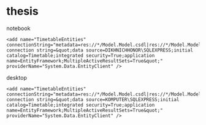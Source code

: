 # thesis

notebook

  	<add name="TimetableEntities" connectionString="metadata=res://*/Model.Model.csdl|res://*/Model.Model.ssdl|res://*/Model.Model.msl;provider=System.Data.SqlClient;provider connection string=&quot;data source=DIKHNICHHONOR\SQLEXPRESS;initial catalog=Timetable;integrated security=True;application name=EntityFramework;MultipleActiveResultSets=True&quot;" providerName="System.Data.EntityClient" />

desktop

	<add name="TimetableEntities" connectionString="metadata=res://*/Model.Model.csdl|res://*/Model.Model.ssdl|res://*/Model.Model.msl;provider=System.Data.SqlClient;provider connection string=&quot;data source=KOMPUTER\SQLEXPRESS;initial catalog=Timetable;integrated security=True;application name=EntityFramework;MultipleActiveResultSets=True&quot;" providerName="System.Data.EntityClient" />